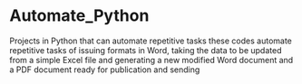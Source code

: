 # Automate_Python
Projects in Python that can automate repetitive tasks
these codes automate repetitive tasks of issuing formats in Word, 
taking the data to be updated from a simple Excel file and generating a new modified Word document and a PDF document ready for publication and sending
